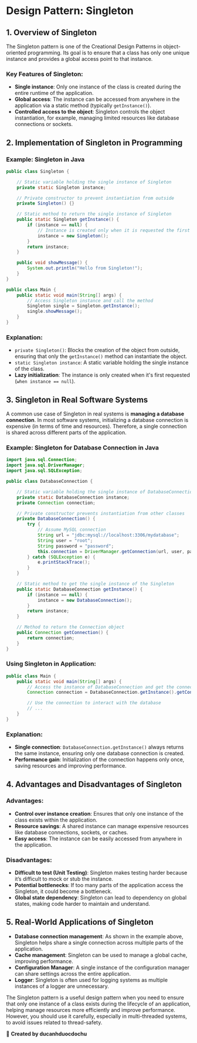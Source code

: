 
# Design Pattern: Singleton

## 1. Overview of Singleton

The Singleton pattern is one of the Creational Design Patterns in object-oriented programming. Its goal is to ensure that a class has only one unique instance and provides a global access point to that instance.

### Key Features of Singleton:
- **Single instance**: Only one instance of the class is created during the entire runtime of the application.
- **Global access**: The instance can be accessed from anywhere in the application via a static method (typically `getInstance()`).
- **Controlled access to the object**: Singleton controls the object instantiation, for example, managing limited resources like database connections or sockets.

## 2. Implementation of Singleton in Programming

### Example: Singleton in Java

```java
public class Singleton {

    // Static variable holding the single instance of Singleton
    private static Singleton instance;

    // Private constructor to prevent instantiation from outside
    private Singleton() {}

    // Static method to return the single instance of Singleton
    public static Singleton getInstance() {
        if (instance == null) {
            // Instance is created only when it is requested the first time
            instance = new Singleton();
        }
        return instance;
    }

    public void showMessage() {
        System.out.println("Hello from Singleton!");
    }
}

public class Main {
    public static void main(String[] args) {
        // Access Singleton instance and call the method
        Singleton single = Singleton.getInstance();
        single.showMessage();
    }
}
```

### Explanation:
- `private Singleton()`: Blocks the creation of the object from outside, ensuring that only the `getInstance()` method can instantiate the object.
- `static Singleton instance`: A static variable holding the single instance of the class.
- **Lazy initialization**: The instance is only created when it's first requested (`when instance == null`).

## 3. Singleton in Real Software Systems

A common use case of Singleton in real systems is **managing a database connection**. In most software systems, initializing a database connection is expensive (in terms of time and resources). Therefore, a single connection is shared across different parts of the application.

### Example: Singleton for Database Connection in Java

```java
import java.sql.Connection;
import java.sql.DriverManager;
import java.sql.SQLException;

public class DatabaseConnection {

    // Static variable holding the single instance of DatabaseConnection
    private static DatabaseConnection instance;
    private Connection connection;

    // Private constructor prevents instantiation from other classes
    private DatabaseConnection() {
        try {
            // Assume MySQL connection
            String url = "jdbc:mysql://localhost:3306/mydatabase";
            String user = "root";
            String password = "password";
            this.connection = DriverManager.getConnection(url, user, password);
        } catch (SQLException e) {
            e.printStackTrace();
        }
    }

    // Static method to get the single instance of the Singleton
    public static DatabaseConnection getInstance() {
        if (instance == null) {
            instance = new DatabaseConnection();
        }
        return instance;
    }

    // Method to return the Connection object
    public Connection getConnection() {
        return connection;
    }
}
```

### Using Singleton in Application:

```java
public class Main {
    public static void main(String[] args) {
        // Access the instance of DatabaseConnection and get the connection
        Connection connection = DatabaseConnection.getInstance().getConnection();

        // Use the connection to interact with the database
        // ...
    }
}
```

### Explanation:
- **Single connection**: `DatabaseConnection.getInstance()` always returns the same instance, ensuring only one database connection is created.
- **Performance gain**: Initialization of the connection happens only once, saving resources and improving performance.

## 4. Advantages and Disadvantages of Singleton

### Advantages:
- **Control over instance creation**: Ensures that only one instance of the class exists within the application.
- **Resource savings**: A shared instance can manage expensive resources like database connections, sockets, or caches.
- **Easy access**: The instance can be easily accessed from anywhere in the application.

### Disadvantages:
- **Difficult to test (Unit Testing)**: Singleton makes testing harder because it’s difficult to mock or stub the instance.
- **Potential bottlenecks**: If too many parts of the application access the Singleton, it could become a bottleneck.
- **Global state dependency**: Singleton can lead to dependency on global states, making code harder to maintain and understand.

## 5. Real-World Applications of Singleton

- **Database connection management**: As shown in the example above, Singleton helps share a single connection across multiple parts of the application.
- **Cache management**: Singleton can be used to manage a global cache, improving performance.
- **Configuration Manager**: A single instance of the configuration manager can share settings across the entire application.
- **Logger**: Singleton is often used for logging systems as multiple instances of a logger are unnecessary.

The Singleton pattern is a useful design pattern when you need to ensure that only one instance of a class exists during the lifecycle of an application, helping manage resources more efficiently and improve performance. However, you should use it carefully, especially in multi-threaded systems, to avoid issues related to thread-safety.

📝 **Created by ducanhduocdochu**
